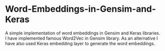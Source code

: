 # Word-Embeddings-in-Gensim-and-Keras
A simple implementation of word embeddings in Gensim and Keras libraries. I have implemented famous Word2Vec in Gensim library. As an alternative I have also used Keras embedding layer to generate the word embeddings.
